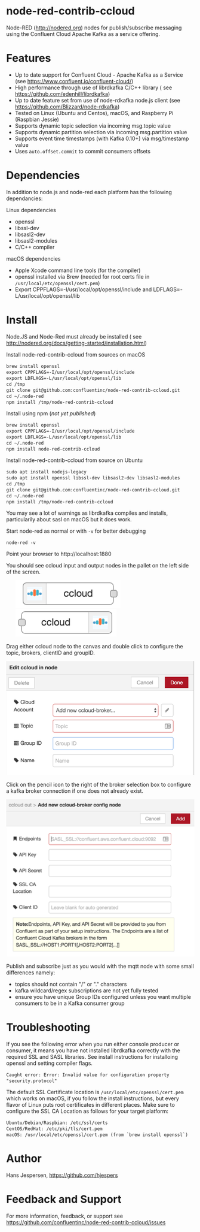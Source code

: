 node-red-contrib-ccloud
========================

Node-RED (http://nodered.org) nodes for publish/subscribe messaging using the Confluent Cloud Apache Kafka as a service offering.

# Features

* Up to date support for Confluent Cloud - Apache Kafka as a Service (see https://www.confluent.io/confluent-cloud/)
* High performance through use of librdkafka C/C++ library ( see https://github.com/edenhill/librdkafka) 
* Up to date feature set from use of node-rdkafka node.js client (see https://github.com/Blizzard/node-rdkafka)
* Tested on Linux (Ubuntu and Centos), macOS, and Raspberry Pi (Raspbian Jessie)
* Supports dynamic topic selection via incoming msg.topic value
* Supports dynamic partition selection via incoming msg.partition value
* Supports event time timestamps (with Kafka 0.10+) via msg/timestamp value
* Uses `auto.offset.commit` to commit consumers offsets 

# Dependencies

In addition to node.js and node-red each platform has the following dependancies:

Linux dependencies

* openssl
* libssl-dev
* libsasl2-dev
* libsasl2-modules
* C/C++ compiler

macOS dependencies

* Apple Xcode command line tools (for the compiler)
* openssl installed via Brew (needed for root certs file in `/usr/local/etc/openssl/cert.pem`)
* Export CPPFLAGS=-I/usr/local/opt/openssl/include and LDFLAGS=-L/usr/local/opt/openssl/lib

# Install

Node.JS and Node-Red must already be installed ( see http://nodered.org/docs/getting-started/installation.html)

Install node-red-contrib-ccloud from sources on macOS
	
	brew install openssl
	export CPPFLAGS=-I/usr/local/opt/openssl/include
	export LDFLAGS=-L/usr/local/opt/openssl/lib
	cd /tmp	
	git clone git@github.com:confluentinc/node-red-contrib-ccloud.git
	cd ~/.node-red	
	npm install /tmp/node-red-contrib-ccloud


Install using npm (*not yet published*)

	brew install openssl
	export CPPFLAGS=-I/usr/local/opt/openssl/include
	export LDFLAGS=-L/usr/local/opt/openssl/lib
	cd ~/.node-red
	npm install node-red-contrib-ccloud

Install node-red-contrib-ccloud from source on Ubuntu

	sudo apt install nodejs-legacy
	sudo apt install openssl libssl-dev libsasl2-dev libsasl2-modules
	cd /tmp	
	git clone git@github.com:confluentinc/node-red-contrib-ccloud.git
	cd ~/.node-red	
	npm install /tmp/node-red-contrib-ccloud
	
You may see a lot of warnings as librdkafka compiles and installs, particularily about sasl on macOS but it does work.

Start node-red as normal or with `-v` for better debugging

	node-red -v

Point your browser to http://localhost:1880

You should see ccloud input and output nodes in the pallet on the left side of the screen.
<ul>
    <img src="./images/ccloud-in.png">
    <img src="./images/ccloud-out.png">
</ul>

Drag either ccloud node to the canvas and double click to configure the topic, brokers, clientID and groupID.

<img src="./images/ccloud-in-config.png">

Click on the pencil icon to the right of the broker selection box to configure a kafka broker connection if one does not already exist.

<img src="./images/ccloud-broker-config.png">

Publish and subscribe just as you would with the mqtt node with some small differences namely:
<ul>
	<li>topics should not contain "/" or "." characters
	<li>kafka wildcard/regex subscriptions are not yet fully tested
	<li>ensure you have unique Group IDs configured unless you want multiple consumers to be in a Kafka consumer group
</ul>

# Troubleshooting

If you see the following error when you run either console producer or consumer, it means you have not installed librdkafka correctly with the required SSL and SASL libraries. See install instructions for installoing openssl and setting compiler flags.

	Caught error: Error: Invalid value for configuration property "security.protocol"
	
The default SSL Certificate location is `/usr/local/etc/openssl/cert.pem`  which works on macOS, if you follow the install instructions, but every flavor of Linux puts root certificates in different places. Make sure to configure the SSL CA Location as follows for your target platform:

	Ubuntu/Debian/Raspbian: /etc/ssl/certs
	CentOS/RedHat: /etc/pki/tls/cert.pem
	macOS: /usr/local/etc/openssl/cert.pem (from `brew install openssl`)



# Author

Hans Jespersen, https://github.com/hjespers

# Feedback and Support

For more information, feedback, or support see https://github.com/confluentinc/node-red-contrib-ccloud/issues
